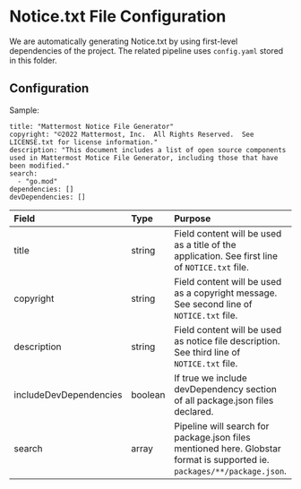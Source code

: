 # Notice.txt File Configuration

We are automatically generating Notice.txt by using first-level dependencies of the project. The related pipeline uses `config.yaml` stored in this folder.


## Configuration

Sample:

```
title: "Mattermost Notice File Generator"
copyright: "©2022 Mattermost, Inc.  All Rights Reserved.  See LICENSE.txt for license information."
description: "This document includes a list of open source components used in Mattermost Motice File Generator, including those that have been modified."
search:
  - "go.mod"
dependencies: []
devDependencies: []
```

| Field                  | Type    | Purpose                                                                                                                  |
| :--------------------- | :------ | :----------------------------------------------------------------------------------------------------------------------- |
| title                  | string  | Field content will be used as a title of the application. See first line of `NOTICE.txt` file.                           |
| copyright              | string  | Field content will be used as a copyright message. See second line of `NOTICE.txt` file.                                 |
| description            | string  | Field content will be used as notice file description. See third line of `NOTICE.txt` file.                              |
| includeDevDependencies | boolean | If true we include devDependency section of all package.json files declared.                                             |
| search                 | array   | Pipeline will search for package.json files mentioned here. Globstar format is supported ie. `packages/**/package.json`. |

